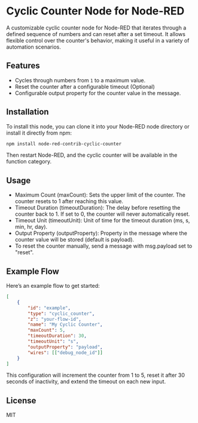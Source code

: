 # Cyclic Counter Node for Node-RED

A customizable cyclic counter node for Node-RED that iterates through a defined sequence of numbers and can reset after a set timeout. It allows flexible control over the counter's behavior, making it useful in a variety of automation scenarios.

## Features

- Cycles through numbers from `1` to a maximum value.
- Reset the counter after a configurable timeout (Optional)
- Configurable output property for the counter value in the message.

## Installation

To install this node, you can clone it into your Node-RED node directory or install it directly from npm:

```bash
npm install node-red-contrib-cyclic-counter
```

Then restart Node-RED, and the cyclic counter will be available in the function category.

## Usage

- Maximum Count (maxCount): Sets the upper limit of the counter. The counter resets to 1 after reaching this value.
- Timeout Duration (timeoutDuration): The delay before resetting the counter back to 1. If set to 0, the counter will never automatically reset.
- Timeout Unit (timeoutUnit): Unit of time for the timeout duration (ms, s, min, hr, day).
- Output Property (outputProperty): Property in the message where the counter value will be stored (default is payload).
- To reset the counter manually, send a message with msg.payload set to "reset".

## Example Flow

Here’s an example flow to get started:

```json
[
    {
        "id": "example",
        "type": "cyclic_counter",
        "z": "your-flow-id",
        "name": "My Cyclic Counter",
        "maxCount": 5,
        "timeoutDuration": 30,
        "timeoutUnit": "s",
        "outputProperty": "payload",
        "wires": [["debug_node_id"]]
    }
]
```

This configuration will increment the counter from 1 to 5, reset it after 30 seconds of inactivity, and extend the timeout on each new input.

## License

MIT
